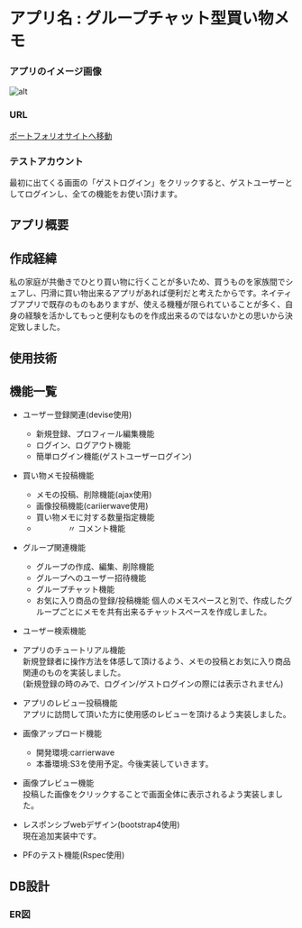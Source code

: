 
# アプリ名 : グループチャット型買い物メモ

### アプリのイメージ画像
![alt](https://user-images.githubusercontent.com/60740632/102938844-69a20e00-44f0-11eb-9839-b8483b80f3d2.png)


### URL

[ポートフォリオサイトへ移動](http://18.177.6.24/)


### テストアカウント

最初に出てくる画面の「ゲストログイン」をクリックすると、ゲストユーザーとしてログインし、全ての機能をお使い頂けます。

## アプリ概要


## 作成経緯
私の家庭が共働きでひとり買い物に行くことが多いため、買うものを家族間でシェアし、円滑に買い物出来るアプリがあれば便利だと考えたからです。ネイティブアプリで既存のものもありますが、使える機種が限られていることが多く、自身の経験を活かしてもっと便利なものを作成出来るのではないかとの思いから決定致しました。

## 使用技術



## 機能一覧
- ユーザー登録関連(devise使用)
  - 新規登録、プロフィール編集機能
  - ログイン、ログアウト機能
  - 簡単ログイン機能(ゲストユーザーログイン)

- 買い物メモ投稿機能
  - メモの投稿、削除機能(ajax使用)
  - 画像投稿機能(cariierwave使用)
  - 買い物メモに対する数量指定機能
  - 　　　　〃      コメント機能

- グループ関連機能
  - グループの作成、編集、削除機能
  - グループへのユーザー招待機能
  - グループチャット機能
  - お気に入り商品の登録/投稿機能
  個人のメモスペースと別で、作成したグループごとにメモを共有出来るチャットスペースを作成しました。
  
- ユーザー検索機能

- アプリのチュートリアル機能  
新規登録者に操作方法を体感して頂けるよう、メモの投稿とお気に入り商品関連のものを実装しました。  
(新規登録の時のみで、ログイン/ゲストログインの際には表示されません)
  
- アプリのレビュー投稿機能  
アプリに訪問して頂いた方に使用感のレビューを頂けるよう実装しました。

- 画像アップロード機能
  - 開発環境:carrierwave
  - 本番環境:S3を使用予定。今後実装していきます。
  
- 画像プレビュー機能  
投稿した画像をクリックすることで画面全体に表示されるよう実装しました。

- レスポンシブwebデザイン(bootstrap4使用)  
現在追加実装中です。

- PFのテスト機能(Rspec使用)

## DB設計

### ER図
